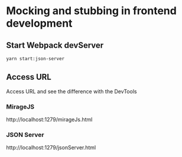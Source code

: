 # Mocking and stubbing in frontend development

## Start Webpack devServer

```sh
yarn start:json-server
```

## Access URL

Access URL and see the difference with the DevTools

### MirageJS

http://localhost:1279/mirageJs.html

### JSON Server

http://localhost:1279/jsonServer.html
